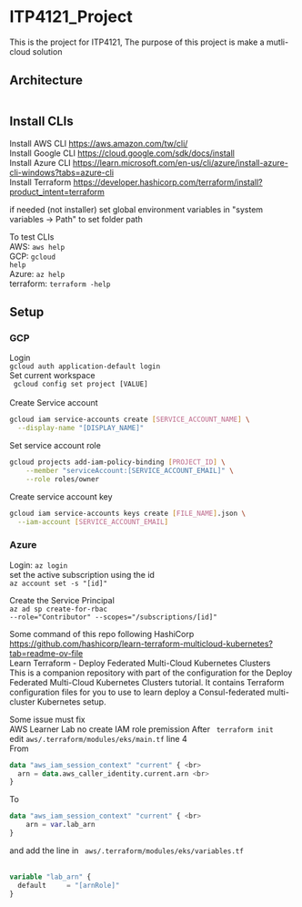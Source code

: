 # ITP4121_Project

This is the project for ITP4121, The purpose of this project is make a mutli-cloud solution

## Architecture

<img></img>

## Install CLIs
Install AWS CLI
https://aws.amazon.com/tw/cli/ <br>
Install Google CLI
https://cloud.google.com/sdk/docs/install <br>
Install Azure CLI
https://learn.microsoft.com/en-us/cli/azure/install-azure-cli-windows?tabs=azure-cli <br>
Install Terraform
https://developer.hashicorp.com/terraform/install?product_intent=terraform <br>

if needed (not installer) set global environment variables in
"system variables -> Path" to set folder path

To test CLIs <br>
AWS: <code>aws help</code> <br>
GCP: <code>gcloud help</code> <br>
Azure: <code>az help</code> <br>
terraform: <code>terraform -help</code> <br>

## Setup <br>

### GCP
Login <br>
<code>gcloud auth application-default login </code> <br>
Set current workspace <br>
<code> gcloud config set project [VALUE] </code> <br>
Create Service account
```sh
gcloud iam service-accounts create [SERVICE_ACCOUNT_NAME] \
  --display-name "[DISPLAY_NAME]"
```
Set service account role
```sh
gcloud projects add-iam-policy-binding [PROJECT_ID] \
    --member "serviceAccount:[SERVICE_ACCOUNT_EMAIL]" \
    --role roles/owner
```
Create service account key
```sh
gcloud iam service-accounts keys create [FILE_NAME].json \
  --iam-account [SERVICE_ACCOUNT_EMAIL]
```

### Azure <br>
Login: <code>az login</code> <br>
set the active subscription using the id <br>
<code>az account set -s "[id]"</code> <br>

Create the Service Principal <br>
<code>az ad sp create-for-rbac --role="Contributor" --scopes="/subscriptions/[id]"</code>

Some command of this repo following HashiCorp <br>
https://github.com/hashicorp/learn-terraform-multicloud-kubernetes?tab=readme-ov-file <br>
Learn Terraform - Deploy Federated Multi-Cloud Kubernetes Clusters <br>
This is a companion repository with part of the configuration for the Deploy Federated Multi-Cloud Kubernetes Clusters tutorial. It contains Terraform configuration files for you to use to learn deploy a Consul-federated multi-cluster Kubernetes setup. <br>

Some issue must fix <br>
AWS Learner Lab no create IAM role premission
After <code> terraform init </code> <br>
edit <code>aws/.terraform/modules/eks/main.tf</code> line 4 <br>
From <br>
```tf
data "aws_iam_session_context" "current" { <br>
  arn = data.aws_caller_identity.current.arn <br>
} 
```
To <br>
```tf
data "aws_iam_session_context" "current" { <br>
    arn = var.lab_arn 
} 
```
and add the line in <code> aws/.terraform/modules/eks/variables.tf </code> <br>
```tf
variable "lab_arn" {
  default     = "[arnRole]" 
}